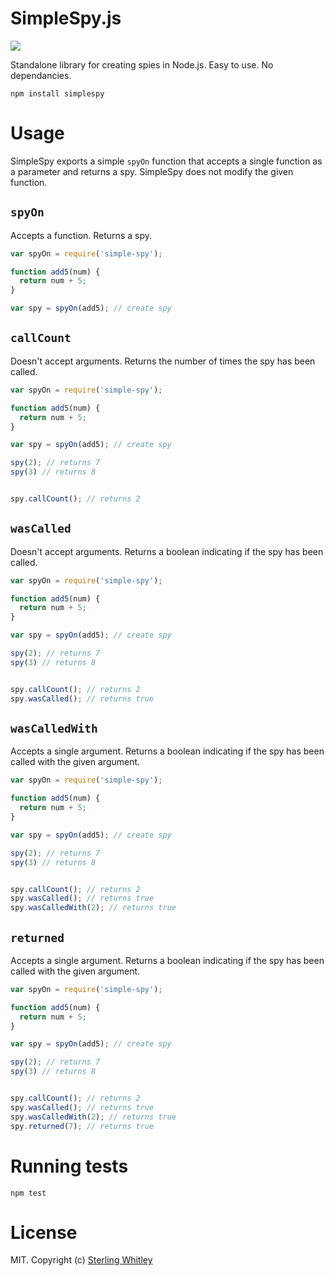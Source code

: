 # SimpleSpy.js 
![](https://travis-ci.org/sterlingw/SimpleSpy.js.svg?branch=master)

Standalone library for creating spies in Node.js. Easy to use. No dependancies.

```
npm install simplespy
```

# Usage
SimpleSpy exports a simple `spyOn` function that accepts a single function as a parameter and returns a spy. SimpleSpy does not modify the given function.

## `spyOn`
Accepts a function. Returns a spy.
``` js
var spyOn = require('simple-spy');

function add5(num) {
  return num + 5;
}

var spy = spyOn(add5); // create spy
```

## `callCount`
Doesn't accept arguments. Returns the number of times the spy has been called.
``` js
var spyOn = require('simple-spy');

function add5(num) {
  return num + 5;
}

var spy = spyOn(add5); // create spy

spy(2); // returns 7
spy(3) // returns 8


spy.callCount(); // returns 2
```

## `wasCalled`
Doesn't accept arguments. Returns a boolean indicating if the spy has been called.
``` js
var spyOn = require('simple-spy');

function add5(num) {
  return num + 5;
}

var spy = spyOn(add5); // create spy

spy(2); // returns 7
spy(3) // returns 8


spy.callCount(); // returns 2
spy.wasCalled(); // returns true
```

## `wasCalledWith`
Accepts a single argument. Returns a boolean indicating if the spy has been called with the given argument.
``` js
var spyOn = require('simple-spy');

function add5(num) {
  return num + 5;
}

var spy = spyOn(add5); // create spy

spy(2); // returns 7
spy(3) // returns 8


spy.callCount(); // returns 2
spy.wasCalled(); // returns true
spy.wasCalledWith(2); // returns true
```

## `returned`
Accepts a single argument. Returns a boolean indicating if the spy has been called with the given argument.
``` js
var spyOn = require('simple-spy');

function add5(num) {
  return num + 5;
}

var spy = spyOn(add5); // create spy

spy(2); // returns 7
spy(3) // returns 8


spy.callCount(); // returns 2
spy.wasCalled(); // returns true
spy.wasCalledWith(2); // returns true
spy.returned(7); // returns true
```

# Running tests
`npm test`

# License
MIT. Copyright (c) [Sterling Whitley](http://sterlingw.com)


